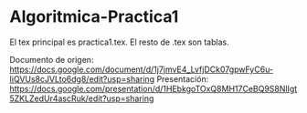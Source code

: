 # Algoritmica-Practica1
El tex principal es practica1.tex. El resto de .tex son tablas.

Documento de origen: https://docs.google.com/document/d/1j7jmvE4_LvfjDCk07gpwFyC6u-IiQVUs8cJVLto6dg8/edit?usp=sharing
Presentación: https://docs.google.com/presentation/d/1HEbkgoTOxQ8MH17CeBQ9S8NlIgt5ZKLZedUr4ascRuk/edit?usp=sharing
